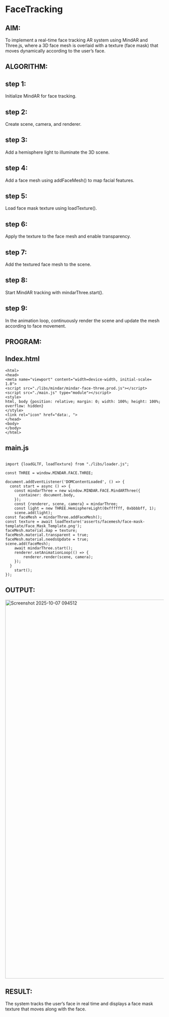 # FaceTracking

## AIM:
To implement a real-time face tracking AR system using MindAR and Three.js, where a 3D face mesh is overlaid with a texture (face mask) that moves dynamically according to the user’s face.
## ALGORITHM:
## step 1: 
Initialize MindAR for face tracking.

## step 2: 
Create scene, camera, and renderer.

## step 3: 
Add a hemisphere light to illuminate the 3D scene.

## step 4: 
Add a face mesh using addFaceMesh() to map facial features.

## step 5: 
Load face mask texture using loadTexture().

## step 6: 
Apply the texture to the face mesh and enable transparency.

## step 7: 
Add the textured face mesh to the scene.

## step 8: 
Start MindAR tracking with mindarThree.start().

## step 9: 
In the animation loop, continuously render the scene and update the mesh according to face movement.
## PROGRAM:
## Index.html
```
<html>
<head>
<meta name="viewport" content="width=device-width, initial-scale=
1.0">
<script src="./libs/mindar/mindar-face-three.prod.js"></script>
<script src="./main.js" type="module"></script>
<style>
html, body {position: relative; margin: 0; width: 100%; height: 100%; overflow: hidden}
</style>
<link rel="icon" href="data:, ">
</head>
<body>
</body>
</html>
```
## main.js
```

import {loadGLTF, loadTexture} from "./libs/loader.js";

const THREE = window.MINDAR.FACE.THREE;

document.addEventListener('DOMContentLoaded', () => {
  const start = async () => {
    const mindarThree = new window.MINDAR.FACE.MindARThree({
      container: document.body,
    });
    const {renderer, scene, camera} = mindarThree;  
    const light = new THREE.HemisphereLight(0xffffff, 0xbbbbff, 1);
    scene.add(light);   
const faceMesh = mindarThree.addFaceMesh();
const texture = await loadTexture('asserts/facemesh/face-mask-template/Face_Mask_Template.png');
faceMesh.material.map = texture;
faceMesh.material.transparent = true;
faceMesh.material.needsUpdate = true;
scene.add(faceMesh);
    await mindarThree.start();
    renderer.setAnimationLoop(() => {
        renderer.render(scene, camera);
    });
  } 
    start();        
});
```
## OUTPUT:
<img width="1919" height="1199" alt="Screenshot 2025-10-07 094512" src="https://github.com/user-attachments/assets/834a52fc-0071-4bb8-8b58-805c046bf81c" />

## RESULT: 
The system tracks the user’s face in real time and displays a face mask texture that moves along with the face.
